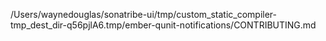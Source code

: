 /Users/waynedouglas/sonatribe-ui/tmp/custom_static_compiler-tmp_dest_dir-q56pjlA6.tmp/ember-qunit-notifications/CONTRIBUTING.md